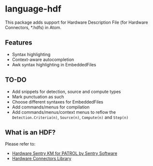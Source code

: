# language-hdf

This package adds support for Hardware Description File (for Hardware Connectors, \*.hdfs) in Atom.

## Features

* Syntax highlighting
* Context-aware autocompletion
* Awk syntax highlighting in EmbeddedFiles

## TO-DO

* Add snippets for detection, source and compute types
* Mark punctuation as such
* Choose different syntaxes for EmbeddedFiles
* Add commands/menus for compilation
* Add commands/menus/context menus to reflow the `Detection.Criteria(n)`, `Source(n)`, `Compute(n)` and `Step(n)`

## What is an HDF?

Please refer to:
* [Hardware Sentry KM for PATROL by Sentry Software](https://www.sentrysoftware.com/products/km-hardware-sentry.html)
* [Hardware Connectors Library](https://www.sentrysoftware.com/library/hc/)
